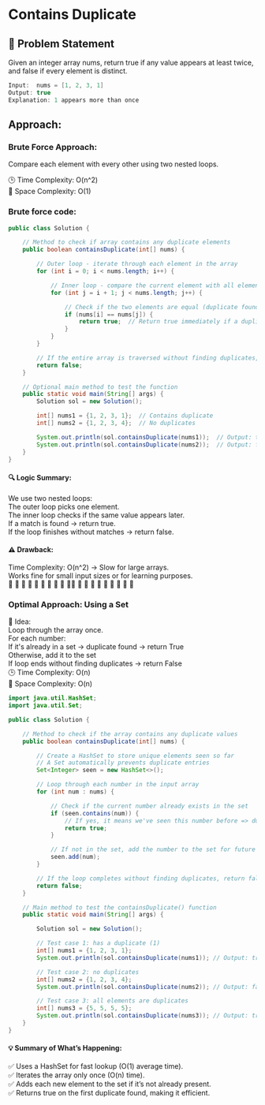 # Contains Duplicate  

## 🧾 Problem Statement  
Given an integer array nums, return true if any value appears at least twice, and false if every element is distinct.  

```java
Input:  nums = [1, 2, 3, 1]
Output: true
Explanation: 1 appears more than once
```
## Approach:  
### Brute Force Approach:  
Compare each element with every other using two nested loops.  

🕒 Time Complexity: O(n^2)  
💾 Space Complexity: O(1)  
### Brute force code:  
```java
public class Solution {

    // Method to check if array contains any duplicate elements
    public boolean containsDuplicate(int[] nums) {

        // Outer loop - iterate through each element in the array
        for (int i = 0; i < nums.length; i++) {

            // Inner loop - compare the current element with all elements after it
            for (int j = i + 1; j < nums.length; j++) {

                // Check if the two elements are equal (duplicate found)
                if (nums[i] == nums[j]) {
                    return true;  // Return true immediately if a duplicate is found
                }
            }
        }

        // If the entire array is traversed without finding duplicates, return false
        return false;
    }

    // Optional main method to test the function
    public static void main(String[] args) {
        Solution sol = new Solution();

        int[] nums1 = {1, 2, 3, 1};  // Contains duplicate
        int[] nums2 = {1, 2, 3, 4};  // No duplicates

        System.out.println(sol.containsDuplicate(nums1));  // Output: true
        System.out.println(sol.containsDuplicate(nums2));  // Output: false
    }
}
```
#### 🔍 Logic Summary:  
We use two nested loops:  
The outer loop picks one element.  
The inner loop checks if the same value appears later.  
If a match is found → return true.  
If the loop finishes without matches → return false.  
#### ⚠️ Drawback:  
Time Complexity: O(n^2) → Slow for large arrays.  
Works fine for small input sizes or for learning purposes.  
🔹 🔹 🔹 🔹 🔹 🔹 🔹 🔹 🔹 🔹🔹 🔹 🔹 🔹 🔹 🔹 🔹 🔹 🔹 🔹  
### Optimal Approach: Using a Set  
🧠 Idea:  
Loop through the array once.  
For each number:  
If it's already in a set → duplicate found → return True  
Otherwise, add it to the set  
If loop ends without finding duplicates → return False  
🕒 Time Complexity: O(n)  
💾 Space Complexity: O(n)  

```java
import java.util.HashSet;
import java.util.Set;

public class Solution {

    // Method to check if the array contains any duplicate values
    public boolean containsDuplicate(int[] nums) {

        // Create a HashSet to store unique elements seen so far
        // A Set automatically prevents duplicate entries
        Set<Integer> seen = new HashSet<>();

        // Loop through each number in the input array
        for (int num : nums) {

            // Check if the current number already exists in the set
            if (seen.contains(num)) {
                // If yes, it means we've seen this number before => duplicate found
                return true;
            }

            // If not in the set, add the number to the set for future checks
            seen.add(num);
        }

        // If the loop completes without finding duplicates, return false
        return false;
    }

    // Main method to test the containsDuplicate() function
    public static void main(String[] args) {

        Solution sol = new Solution();

        // Test case 1: has a duplicate (1)
        int[] nums1 = {1, 2, 3, 1};
        System.out.println(sol.containsDuplicate(nums1)); // Output: true

        // Test case 2: no duplicates
        int[] nums2 = {1, 2, 3, 4};
        System.out.println(sol.containsDuplicate(nums2)); // Output: false

        // Test case 3: all elements are duplicates
        int[] nums3 = {5, 5, 5, 5};
        System.out.println(sol.containsDuplicate(nums3)); // Output: true
    }
}
```
#### 💡 Summary of What’s Happening:  
✅ Uses a HashSet for fast lookup (O(1) average time).  
✅ Iterates the array only once (O(n) time).  
✅ Adds each new element to the set if it’s not already present.  
✅ Returns true on the first duplicate found, making it efficient.  
